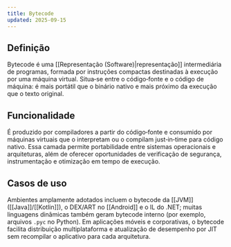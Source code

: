 ```yaml
---
title: Bytecode
updated: 2025-09-15
---
```


## Definição

Bytecode é uma [[Representação (Software)|representação]] intermediária de programas, formada por instruções compactas destinadas à execução por uma máquina virtual. Situa‑se entre o código‑fonte e o código de máquina: é mais portátil que o binário nativo e mais próximo da execução que o texto original.

## Funcionalidade

É produzido por compiladores a partir do código‑fonte e consumido por máquinas virtuais que o interpretam ou o compilam just‑in‑time para código nativo. Essa camada permite portabilidade entre sistemas operacionais e arquiteturas, além de oferecer oportunidades de verificação de segurança, instrumentação e otimização em tempo de execução.

## Casos de uso

Ambientes amplamente adotados incluem o bytecode da [[JVM]] ([[Java]]/[[Kotlin]]), o DEX/ART no [[Android]] e o IL do .NET; muitas linguagens dinâmicas também geram bytecode interno (por exemplo, arquivos `.pyc` no Python). Em aplicações móveis e corporativas, o bytecode facilita distribuição multiplataforma e atualização de desempenho por JIT sem recompilar o aplicativo para cada arquitetura.

